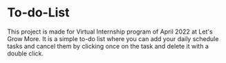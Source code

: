 # To-do-List
This project is made for Virtual Internship program of April 2022 at Let's Grow More.
It is a simple to-do list where you can add your daily schedule tasks and cancel them by clicking once on the task and delete it with a double click.
